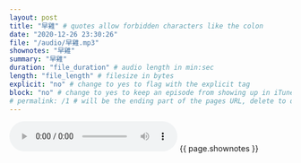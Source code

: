 ```yaml
---
layout: post
title: "早雞" # quotes allow forbidden characters like the colon
date: "2020-12-26 23:30:26"
file: "/audio/早雞.mp3"
shownotes: "早雞"
summary: "早雞"
duration: "file_duration" # audio length in min:sec
length: "file_length" # filesize in bytes
explicit: "no" # change to yes to flag with the explicit tag
block: "no" # change to yes to keep an episode from showing up in iTunes
# permalink: /1 # will be the ending part of the pages URL, delete to default to the title
---
```


<audio controls>
<source src="{{site.url}}{{site.baseurl}}{{ page.file }}" type="audio/x-mp3">
Your browser does not support the audio element.
</audio>
{{ page.shownotes }}
